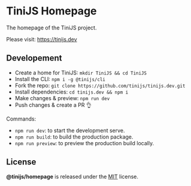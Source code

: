 # TiniJS Homepage 

The homepage of the TiniJS project.

Please visit: <https://tinijs.dev>

## Developement

- Create a home for TiniJS: `mkdir TiniJS && cd TiniJS`
- Install the CLI: `npm i -g @tinijs/cli`
- Fork the repo: `git clone https://github.com/tinijs/tinijs.dev.git`
- Install dependencies: `cd tinijs.dev && npm i`
- Make changes & preview: `npm run dev`
- Push changes & create a PR 👌

Commands:

- `npm run dev`: to start the development serve.
- `npm run build`: to build the production package.
- `npm run preview`: to preview the production build locally.

## License

**@tinijs/homepage** is released under the [MIT](https://github.com/tinijs/homepage/blob/master/LICENSE) license.
